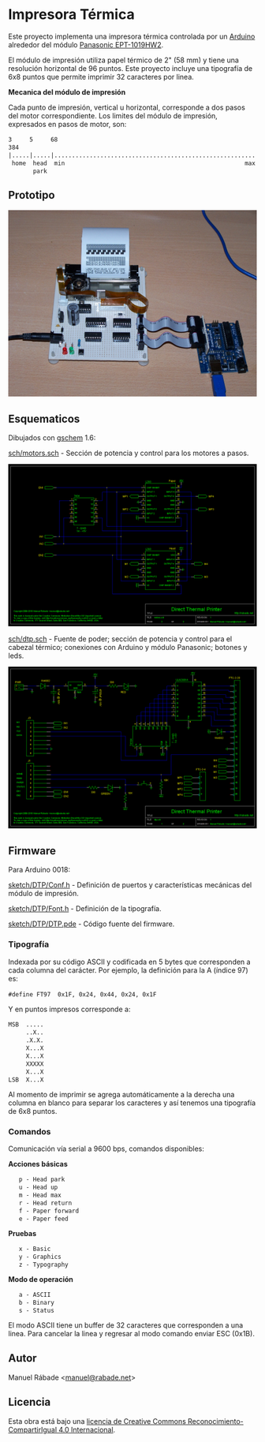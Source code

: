 Impresora Térmica
=================

Este proyecto implementa una impresora térmica controlada por un
[Arduino](http://arduino.cc) alrededor del módulo [Panasonic
EPT-1019HW2](doc/EPT-1019HW2.pdf).

El módulo de impresión utiliza papel térmico de 2" (58 mm) y tiene una
resolución horizontal de 96 puntos. Este proyecto incluye una
tipografía de 6x8 puntos que permite imprimir 32 caracteres por linea.

**Mecanica del módulo de impresión**

Cada punto de impresión, vertical u horizontal, corresponde a dos pasos
del motor correspondiente. Los limites del módulo de impresión,
expresados en pasos de motor, son:

```
3     5     68                                                      384
|.....|.....|.........................................................|
 home  head  min                                                   max
       park
```

Prototipo
---------

![Prototipo](img/thermal_printer.jpg "Prototipo")

Esquematicos
------------

Dibujados con [gschem](http://www.gpleda.org) 1.6:

[sch/motors.sch](sch/motors.sch) - Sección de potencia y control para
los motores a pasos.

![motors.png](sch/motors.png "motors.png")

[sch/dtp.sch](sch/dtp.sch) - Fuente de poder; sección de potencia y
control para el cabezal térmico; conexiones con Arduino y módulo
Panasonic; botones y leds.

![dtp.png](sch/dtp.png "dtp.png")

Firmware
--------

Para Arduino 0018:

[sketch/DTP/Conf.h](sketch/DTP/Conf.h) - Definición de puertos y
características mecánicas del módulo de impresión.

[sketch/DTP/Font.h](sketch/DTP/Font.h) - Definición de la tipografía.

[sketch/DTP/DTP.pde](sketch/DTP/DTP.pde) - Código fuente del firmware.

### Tipografía

Indexada por su código ASCII y codificada en 5 bytes que corresponden a
cada columna del carácter. Por ejemplo, la definición para la A (índice
97) es:

`#define FT97  0x1F, 0x24, 0x44, 0x24, 0x1F`

Y en puntos impresos corresponde a:

```       
MSB  .....
     ..X..
     .X.X. 
     X...X
     X...X
     XXXXX
     X...X
LSB  X...X
```

Al momento de imprimir se agrega automáticamente a la derecha una
columna en blanco para separar los caracteres y así tenemos una
tipografía de 6x8 puntos.

### Comandos

Comunicación vía serial a 9600 bps, comandos disponibles:

**Acciones básicas**

```
   p - Head park
   u - Head up
   m - Head max
   r - Head return
   f - Paper forward
   e - Paper feed
```

**Pruebas**

```
   x - Basic
   y - Graphics
   z - Typography
```

**Modo de operación**

```
   a - ASCII
   b - Binary
   s - Status
```

El modo ASCII tiene un buffer de 32 caracteres que corresponden a una
linea. Para cancelar la linea y regresar al modo comando enviar ESC
(0x1B).

Autor
-----

Manuel Rábade <[manuel@rabade.net](mailto:manuel@rabade.net)>

Licencia
--------

Esta obra está bajo una [licencia de Creative Commons
Reconocimiento-CompartirIgual 4.0
Internacional](http://creativecommons.org/licenses/by-sa/4.0/).
